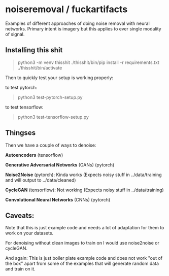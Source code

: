 # noiseremoval / fuckartifacts
Examples of different approaches of doing noise removal with neural networks. Primary intent is imagery but this applies to ever single modality of signal. 

## Installing this shit
> python3 -m venv thisshit
> ./thisshit/bin/pip install -r requirements.txt
> ./thisshit/bin/activate

Then to quickly test your setup is working properly:

to test pytorch:
> python3 test-pytorch-setup.py

to test tensorflow:
> python3 test-tensorflow-setup.py


## Thingses
Then we have a couple of ways to denoise:


**Autoencoders** (tensorflow)


**Generative Adversarial Networks** (GANs) (pytorch)


**Noise2Noise** (pytorch): Kinda works (Expects noisy stuff in ../data/training and will output to ../data/cleaned)


**CycleGAN** (tensorflow): Not working (Expects noisy stuff in ../data/training)


**Convolutional Neural Networks** (CNNs) (pytorch)



## Caveats:
Note that this is just example code and needs a lot of adaptation for them to work on your datasets.

For denoising without clean images to train on I would use noise2noise or cycleGAN.


And again: This is just boiler plate example code and does not work "out of the box" apart from some of the examples that will generate random data and train on it.

